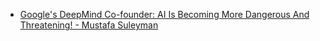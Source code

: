 - [Google's DeepMind Co-founder: AI Is Becoming More Dangerous And Threatening! - Mustafa Suleyman](https://youtu.be/CTxnLsYHWuI)
